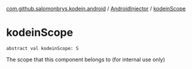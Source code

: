 [com.github.salomonbrys.kodein.android](../index.md) / [AndroidInjector](index.md) / [kodeinScope](.)

# kodeinScope

`abstract val kodeinScope: S`

The scope that this component belongs to (for internal use only)

